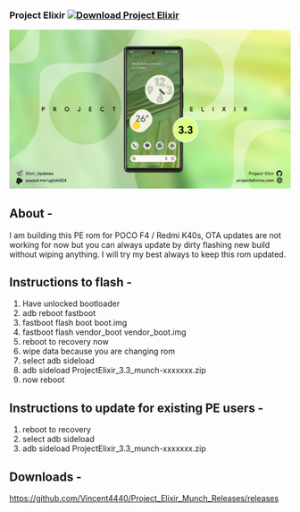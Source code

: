 ### Project Elixir [![Download Project Elixir]()](https://projectelixiros.com/download)
![Project Elixir](https://github.com/Vincent4440/Project_Elixir_Munch_Releases/raw/main/Banner.jpg)

## About -
I am building this PE rom for POCO F4 / Redmi K40s, OTA updates are not working for now but you can always update by dirty flashing new build without wiping anything. I will try my best always to keep this rom updated.
                                           
 ## Instructions to flash -
1. Have unlocked bootloader
2. adb reboot fastboot
4. fastboot flash boot boot.img
5. fastboot flash vendor_boot vendor_boot.img
6. reboot to recovery now
7. wipe data because you are changing rom
8. select adb sideload
9. adb sideload ProjectElixir_3.3_munch-xxxxxxx.zip
10. now reboot

## Instructions to update for existing PE users -
1. reboot to recovery
2. select adb sideload
3. adb sideload ProjectElixir_3.3_munch-xxxxxxx.zip

## Downloads -
https://github.com/Vincent4440/Project_Elixir_Munch_Releases/releases
